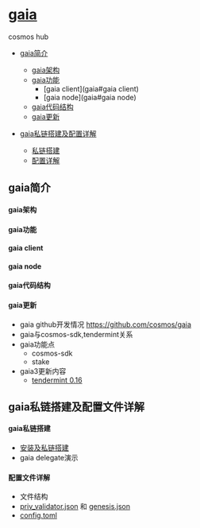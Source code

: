 # [gaia](https://github.com/cosmos/gaia)
cosmos hub

+ [gaia简介](#gaia简介)
  + [gaia架构](gaia#gaia架构)
  + [gaia功能](gaia#gaia功能)
    + [gaia client](gaia#gaia client)
    + [gaia node](gaia#gaia node)
  + [gaia代码结构](gaia#gaia代码结构)
  + [gaia更新](gaia#gaia更新)

+ [gaia私链搭建及配置详解](gaia#gaia私链搭建及配置文件详解)
  + [私链搭建](gaia#gaia私链搭建)
  + [配置详解](gaia#配置文件详解)


## gaia简介
#### gaia架构

#### gaia功能

#### gaia client

#### gaia node

#### gaia代码结构

#### gaia更新


+ gaia github开发情况 https://github.com/cosmos/gaia
+ gaia与cosmos-sdk,tendermint关系
+ gaia功能点
  + cosmos-sdk
  + stake
+ gaia3更新内容
  + [tendermint 0.16](https://github.com/tendermint/tendermint/blob/master/CHANGELOG.md#0160-february-20th-2017)

## gaia私链搭建及配置文件详解

#### gaia私链搭建
  + [安装及私链搭建](Local-Test)
  + gaia delegate演示

#### 配置文件详解
  + 文件结构
  + [priv_validator.json](config/priv_validator.json) 和 [genesis.json](config/genesis.json)
  + [config.toml](config/config.toml)
